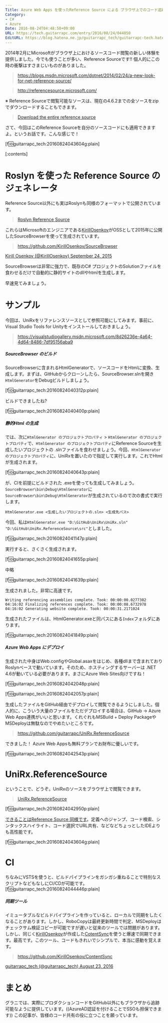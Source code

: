```yaml
---
Title: Azure Web Apps を使ったReference Source による ブラウザ上でのコード追跡
Category:
- C#
- Azure
Date: 2016-08-24T04:48:50+09:00
URL: https://tech.guitarrapc.com/entry/2016/08/24/044850
EditURL: https://blog.hatena.ne.jp/guitarrapc_tech/guitarrapc-tech.hatenablog.com/atom/entry/10328749687180559841
---
```


2014年2月にMicrosoftがブラウザ上におけるソースコード閲覧の新しい体験を提供しました。今でも使うことが多い、Reference Sourceです!! 個人的にこの時の衝撃はすさまじいものがありました。

> https://blogs.msdn.microsoft.com/dotnet/2014/02/24/a-new-look-for-net-reference-source/

> http://referencesource.microsoft.com/

※ Reference Sourceで閲覧可能なソースは、現在の4.6.2までの全ソースをzipでダウンロードすることもできます。

> [Download the entire reference source](http://referencesource.microsoft.com/download.html)

さて、今回はこのReference Sourceを自分のソースコードにも適用できますよ。というお話です。こんな感じで！

[f:id:guitarrapc_tech:20160824043604g:plain]


[:contents]

# Roslyn を使った Reference Source のジェネレータ

Reference Source以外にも実はRoslynも同様のフォーマットで公開されています。

> [Roslyn Reference Source](http://source.roslyn.io/)

これらはMicrosoftのエンジニアである[KirillOsenkov](https://twitter.com/KirillOsenkov)がOSSとして2015年に公開したSourceBrowserを使って生成されています。

> https://github.com/KirillOsenkov/SourceBrowser

[Kirill Osenkov (@KirillOsenkov) September 24, 2015](https://twitter.com/KirillOsenkov/status/647194513446797312)

SourceBrowserは非常に強力で、既存のC# プロジェクトのSolutionファイルを食わせるだけで自動的に静的サイトのdllやhtmlを生成します。

早速見てみましょう。

# サンプル

今回は、UniRxをリファレンスソースとして参照可能にしてみます。事前に、Visual Studio Tools for Unityをインストールしておきましょう。


> https://visualstudiogallery.msdn.microsoft.com/8d26236e-4a64-4d64-8486-7df95156aba9



##### SourceBrowser のビルド

SourceBrowserに含まれるHtmlGeneratorで、ソースコードをHtmlに変換、生成します。まずは、GitHubからクローンしたら、SourceBrowser.slnを開き`HtmlGenerator`をDebugビルドしましょう。


[f:id:guitarrapc_tech:20160824040312p:plain]

ビルドできましたね?

[f:id:guitarrapc_tech:20160824040400p:plain]

##### 静的Html の生成

では、次に`HtmlGenerator のプロジェクトプロパティ` > `HtmlGenerator のプロジェクトプロパティ`で、`HtmlGenerator のプロジェクトプロパティ`にReference Sourceを生成したいプロジェクトの .slnファイルを食わせましょう。今回、`HtmlGenerator のプロジェクトプロパティ`に、UniRxを置いたので指定して実行します。これでHtmlが生成されます。

[f:id:guitarrapc_tech:20160824040643p:plain]

が、CIを前提にビルドされた .exeを使っても生成してみましょう。`SourceBrowser\bin\Debug\HtmlGenerator`に`SourceBrowser\bin\Debug\HtmlGenerator`が生成されているので次の書式で実行します。

```
HtmlGenerator.exe <生成したいプロジェクトの.sln> <生成先パス>
```

今回、私は`HtmlGenerator.exe "D:\GitHub\UniRx\UniRx.sln" "D:\GitHub\UniRx.ReferenceSource\src"`としました。

[f:id:guitarrapc_tech:20160824041147p:plain]

実行すると、さくさく生成されます。

[f:id:guitarrapc_tech:20160824041655p:plain]

中略

[f:id:guitarrapc_tech:20160824041639p:plain]

生成されました。非常に高速です。

```
Writing referencing assemblies complete. Took: 00:00:00.0277302
04:16:02 Finalizing references complete. Took: 00:00:08.6732978
04:16:02 Generating website complete. Took: 00:00:31.2171024
```

生成されたファイルは、HtmlGenerator.exeと同パスにある`Index`フォルダにあります。

[f:id:guitarrapc_tech:20160824041849p:plain]


##### Azure Web Apps にデプロイ

生成された中身はWeb.configやGlobal.asaxをはじめ、各種dllまで含まれておりRoslynベースで動いています。そのため、ホスティングするサーバーは .NET 4.6が動いている必要があります。まさにAzure Web Sites向けですね！

[f:id:guitarrapc_tech:20160824042048p:plain]

[f:id:guitarrapc_tech:20160824042057p:plain]

生成したファイルをGitHub経由でデプロイして閲覧できるようにしました。個人的に、こういう大量のファイルをただデプロイする場合は、GitHub -> Azure Web Apps連携がいいと思います。くれぐれもMSBuild + Deploy PackageやMSDeployは無駄なのでやめたいところです。

> https://github.com/guitarrapc/UniRx.ReferenceSource

できました！ Azure Web Appsも無料プランでお財布に優しいです。

[f:id:guitarrapc_tech:20160824042543p:plain]


# UniRx.ReferenceSource

ということで、どうぞ。UniRxのソースをブラウザ上で閲覧できます。

> [UniRx.ReferenceSource](http://unirx-referencesource.azurewebsites.net/)

[f:id:guitarrapc_tech:20160824042950p:plain]

[できることはReference Source 同様です](https://github.com/KirillOsenkov/SourceBrowser#features)。定義へのジャンプ、コード検索、シンタックスハイライト、コード選択でURL共有、などなどちょっとしたIDEよりも高性能です。

[f:id:guitarrapc_tech:20160824043604g:plain]

# CI

ちなみにVSTSを使うと、ビルドパイプラインをガシガシ重ねることで特別なスクリプトなどもなしにCI/CDが可能です。[f:id:guitarrapc_tech:20160824044446p:plain]

##### 同期ツール

イミュータブルなビルドパイプラインを作っていると、ローカルで同期をしたくなることがあります。しかし、RoboCopyは最終更新時間で判定、MSDeployはチェックサム検証コピーが可能ですが遅いと従来のツールでは問題があります。しかし、同じく[KirillOsenkov](https://twitter.com/KirillOsenkov)が作成した[CotentSync](https://github.com/KirillOsenkov/ContentSync)を使うと爆速で同期できます。最高です。このツール、コードもきれいでシンプルで、本当に感動を覚えます。

> https://github.com/KirillOsenkov/ContentSync

[guitarrapc_tech (@guitarrapc_tech) August 23, 2016](https://twitter.com/guitarrapc_tech/status/768016273292746752)


# まとめ

グラニでは、実際にプロダクションコードをGitHub以外にもブラウザから追跡可能なように提供しています。((AzureAD認証を付けることでSSOも担保できます)) この記事が、皆様のコード共有の役に立つことを願っています。
